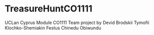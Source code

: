 # TreasureHuntCO1111

UCLan Cyprus Module CO1111 Team project by
Devid Brodskii
Tymofii Klochko-Shemiakin
Festus Chinedu Obiwundu
